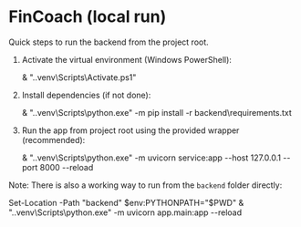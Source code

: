 # FinCoach (local run)

Quick steps to run the backend from the project root.

1. Activate the virtual environment (Windows PowerShell):

   & ".\.venv\Scripts\Activate.ps1"

2. Install dependencies (if not done):

   & ".\.venv\Scripts\python.exe" -m pip install -r backend\requirements.txt

3. Run the app from project root using the provided wrapper (recommended):

   & ".\.venv\Scripts\python.exe" -m uvicorn service:app --host 127.0.0.1 --port 8000 --reload

Note: There is also a working way to run from the `backend` folder directly:

   Set-Location -Path "backend"
   $env:PYTHONPATH="$PWD"
   & ".\.venv\Scripts\python.exe" -m uvicorn app.main:app --reload
